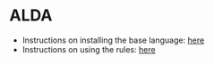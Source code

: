# ALDA

- Instructions on installing the base language: [here](https://github.com/DistAlgo/da-rules/blob/master/README_dist.md)
- Instructions on using the rules: [here](https://github.com/DistAlgo/da-rules/blob/master/README_rule.md)
